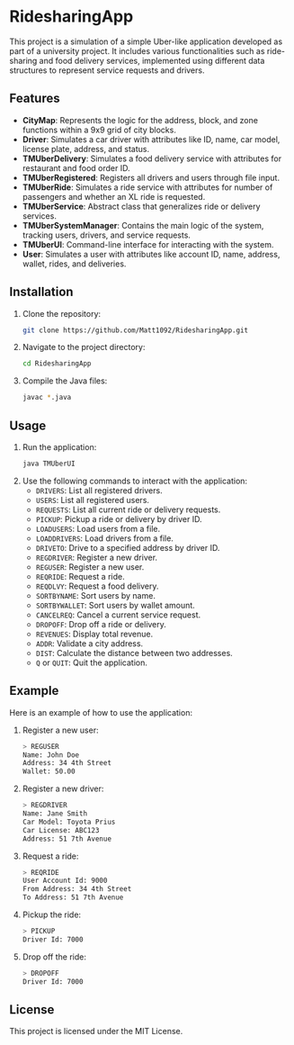 # RidesharingApp

This project is a simulation of a simple Uber-like application developed as part of a university project. It includes various functionalities such as ride-sharing and food delivery services, implemented using different data structures to represent service requests and drivers.

## Features

- **CityMap**: Represents the logic for the address, block, and zone functions within a 9x9 grid of city blocks.
- **Driver**: Simulates a car driver with attributes like ID, name, car model, license plate, address, and status.
- **TMUberDelivery**: Simulates a food delivery service with attributes for restaurant and food order ID.
- **TMUberRegistered**: Registers all drivers and users through file input.
- **TMUberRide**: Simulates a ride service with attributes for number of passengers and whether an XL ride is requested.
- **TMUberService**: Abstract class that generalizes ride or delivery services.
- **TMUberSystemManager**: Contains the main logic of the system, tracking users, drivers, and service requests.
- **TMUberUI**: Command-line interface for interacting with the system.
- **User**: Simulates a user with attributes like account ID, name, address, wallet, rides, and deliveries.

## Installation

1. Clone the repository:
   ```sh
   git clone https://github.com/Matt1092/RidesharingApp.git
   ```
2. Navigate to the project directory:
   ```sh
   cd RidesharingApp
   ```
3. Compile the Java files:
   ```sh
   javac *.java
   ```

## Usage

1. Run the application:
   ```sh
   java TMUberUI
   ```
2. Use the following commands to interact with the application:
    + `DRIVERS`: List all registered drivers.
    + `USERS`: List all registered users.
    + `REQUESTS`: List all current ride or delivery requests.
    + `PICKUP`: Pickup a ride or delivery by driver ID.
    + `LOADUSERS`: Load users from a file.
    + `LOADDRIVERS`: Load drivers from a file.
    + `DRIVETO`: Drive to a specified address by driver ID.
    + `REGDRIVER`: Register a new driver.
    + `REGUSER`: Register a new user.
    + `REQRIDE`: Request a ride.
    + `REQDLVY`: Request a food delivery.
    + `SORTBYNAME`: Sort users by name.
    + `SORTBYWALLET`: Sort users by wallet amount.
    + `CANCELREQ`: Cancel a current service request.
    + `DROPOFF`: Drop off a ride or delivery.
    + `REVENUES`: Display total revenue.
    + `ADDR`: Validate a city address.
    + `DIST`: Calculate the distance between two addresses.
    + `Q` or `QUIT`: Quit the application.

## Example
Here is an example of how to use the application:
1. Register a new user:
   ```sh
   > REGUSER
   Name: John Doe
   Address: 34 4th Street
   Wallet: 50.00
   ```
2. Register a new driver:
   ```sh
   > REGDRIVER
   Name: Jane Smith
   Car Model: Toyota Prius
   Car License: ABC123
   Address: 51 7th Avenue
   ```
3. Request a ride:
   ```sh
   > REQRIDE
   User Account Id: 9000
   From Address: 34 4th Street
   To Address: 51 7th Avenue
   ```
4. Pickup the ride:
   ```sh
   > PICKUP
   Driver Id: 7000
   ```
5. Drop off the ride:
   ```sh
   > DROPOFF
   Driver Id: 7000


## License
This project is licensed under the MIT License.
